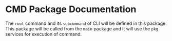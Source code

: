 # CMD Package Documentation
The `root` command and its `subcommand` of CLI will be defined in this package. This package will be called from the `main` package and it will use the `pkg` services for execution of command.
